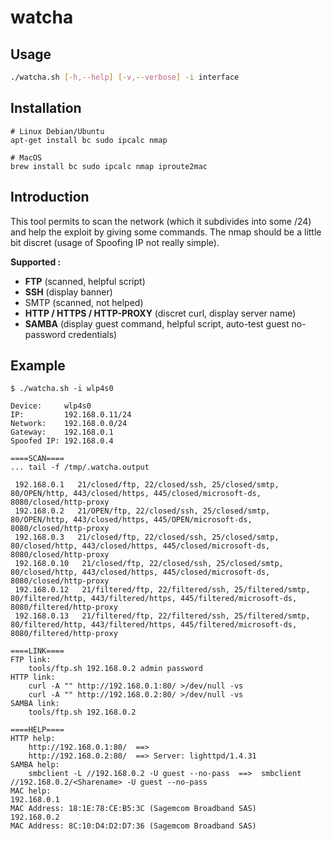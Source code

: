 # watcha

## Usage

```bash
./watcha.sh [-h,--help] [-v,--verbose] -i interface
```

## Installation

```
# Linux Debian/Ubuntu
apt-get install bc sudo ipcalc nmap

# MacOS
brew install bc sudo ipcalc nmap iproute2mac
```

## Introduction

This tool permits to scan the network (which it subdivides into some /24) and help the exploit by giving some commands.
The nmap should be a little bit discret (usage of Spoofing IP not really simple).


**Supported :**

  - **FTP** (scanned, helpful script)
  - **SSH** (display banner)
  - SMTP (scanned, not helped)
  - **HTTP / HTTPS / HTTP-PROXY** (discret curl, display server name)
  - **SAMBA** (display guest command, helpful script, auto-test guest no-password credentials)


## Example

```
$ ./watcha.sh -i wlp4s0

Device:     wlp4s0
IP:         192.168.0.11/24
Network:    192.168.0.0/24
Gateway:    192.168.0.1
Spoofed IP: 192.168.0.4

====SCAN====
... tail -f /tmp/.watcha.output

 192.168.0.1   21/closed/ftp, 22/closed/ssh, 25/closed/smtp, 80/OPEN/http, 443/closed/https, 445/closed/microsoft-ds, 8080/closed/http-proxy
 192.168.0.2   21/OPEN/ftp, 22/closed/ssh, 25/closed/smtp, 80/OPEN/http, 443/closed/https, 445/OPEN/microsoft-ds, 8080/closed/http-proxy
 192.168.0.3   21/closed/ftp, 22/closed/ssh, 25/closed/smtp, 80/closed/http, 443/closed/https, 445/closed/microsoft-ds, 8080/closed/http-proxy
 192.168.0.10   21/closed/ftp, 22/closed/ssh, 25/closed/smtp, 80/closed/http, 443/closed/https, 445/closed/microsoft-ds, 8080/closed/http-proxy
 192.168.0.12   21/filtered/ftp, 22/filtered/ssh, 25/filtered/smtp, 80/filtered/http, 443/filtered/https, 445/filtered/microsoft-ds, 8080/filtered/http-proxy
 192.168.0.13   21/filtered/ftp, 22/filtered/ssh, 25/filtered/smtp, 80/filtered/http, 443/filtered/https, 445/filtered/microsoft-ds, 8080/filtered/http-proxy

====LINK====
FTP link:
    tools/ftp.sh 192.168.0.2 admin password
HTTP link:
    curl -A "" http://192.168.0.1:80/ >/dev/null -vs
    curl -A "" http://192.168.0.2:80/ >/dev/null -vs
SAMBA link:
    tools/ftp.sh 192.168.0.2

====HELP====
HTTP help:
    http://192.168.0.1:80/  ==> 
    http://192.168.0.2:80/  ==> Server: lighttpd/1.4.31
SAMBA help:
    smbclient -L //192.168.0.2 -U guest --no-pass  ==>  smbclient //192.168.0.2/<Sharename> -U guest --no-pass
MAC help:
192.168.0.1
MAC Address: 18:1E:78:CE:B5:3C (Sagemcom Broadband SAS)
192.168.0.2
MAC Address: 8C:10:D4:D2:D7:36 (Sagemcom Broadband SAS)
```
